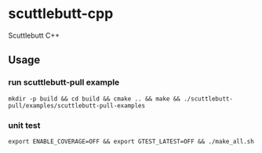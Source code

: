 # scuttlebutt-cpp
Scuttlebutt C++

## Usage
### run scuttlebutt-pull example
```
mkdir -p build && cd build && cmake .. && make && ./scuttlebutt-pull/examples/scuttlebutt-pull-examples
```
### unit test
```
export ENABLE_COVERAGE=OFF && export GTEST_LATEST=OFF && ./make_all.sh
```


